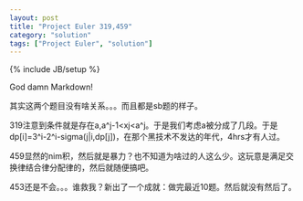 ```yaml
---
layout: post
title: "Project Euler 319,459"
category: "solution"
tags: ["Project Euler", "solution"]
---
```

{% include JB/setup %}

God damn Markdown!

其实这两个题目没有啥关系。。。而且都是sb题的样子。

319注意到条件就是存在a,a^j-1&lt;xj&lt;a^j。于是我们考虑a被分成了几段。于是dp[i]=3^i-2^i-sigma(j\|i,dp[j])，在那个黑技术不发达的年代，4hrs才有人过。

459显然的nim积，然后就是暴力？也不知道为啥过的人这么少。这玩意是满足交换律结合律分配律的，然后就随便搞吧。

453还是不会。。。谁救我？新出了一个成就：做完最近10题。然后就没有然后了。